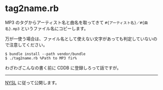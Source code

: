 # tag2name.rb

MP3 のタグからアーティスト名と曲名を取ってきて `#{アーティスト名}／#{曲名}.mp3` というファイル名にコピーします。

万が一使う場合は、ファイル名として使えない文字があっても判定していないので注意してください。

```
$ bundle install --path vendor/bundle
$ ./tag2name.rb %Path to MP3 fir%
```

わざわざこんなの書く前に CDDB に登録しろって話ですが。

----
[NYSL](http://www.kmonos.net/nysl/) に従って公開します。